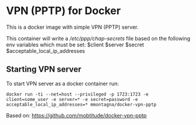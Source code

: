 # VPN (PPTP) for Docker

This is a docker image with simple VPN (PPTP) server.

This container will write a _/etc/ppp/chap-secrets_ file based on the following env
variables which must be set:
$client
$server
$secret
$acceptable_local_ip_addresses

## Starting VPN server

To start VPN server as a docker container run:

````
docker run -ti --net=host --privileged -p 1723:1723 -e client=some_user -e server=* -e secret=password -e acceptable_local_ip_addresses=* mmontagna/docker-vpn-pptp
````

Based on:
https://github.com/mobtitude/docker-vpn-pptp
